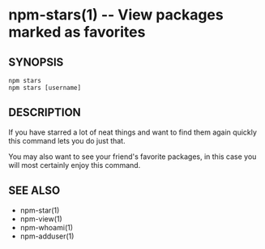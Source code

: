 npm-stars(1) -- View packages marked as favorites
=================================================

## SYNOPSIS

    npm stars 
    npm stars [username]

## DESCRIPTION

If you have starred a lot of neat things and want to find them again quickly
this command lets you do just that.

You may also want to see your friend's favorite packages, in this case you
will most certainly enjoy this command.

## SEE ALSO

* npm-star(1)
* npm-view(1)
* npm-whoami(1)
* npm-adduser(1)
